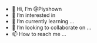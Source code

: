 - 👋 Hi, I’m @Piyshown
- 👀 I’m interested in 
- 🌱 I’m currently learning ...
- 💞️ I’m looking to collaborate on ...
- 📫 How to reach me ...

<!---
Piyshown/Piyshown is a ✨ special ✨ repository because its `README.md` (this file) appears on your GitHub profile.
You can click the Preview link to take a look at your changes.
--->
